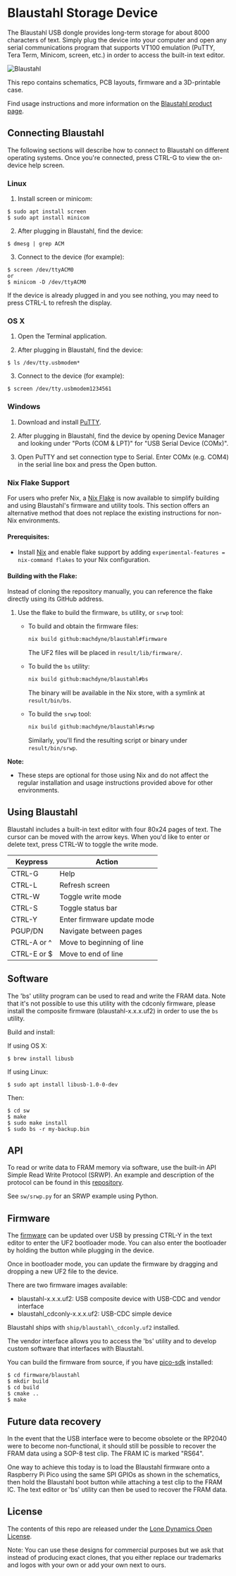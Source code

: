# Blaustahl Storage Device

The Blaustahl USB dongle provides long-term storage for about 8000 characters of text. Simply plug the device into your computer and open any serial communications program that supports VT100 emulation (PuTTY, Tera Term, Minicom, screen, etc.) in order to access the built-in text editor.

![Blaustahl](https://github.com/machdyne/blaustahl/blob/251dba51e97cc46e1b7918198aa66e48cc741dd9/blaustahl.png)

This repo contains schematics, PCB layouts, firmware and a 3D-printable case.

Find usage instructions and more information on the [Blaustahl product page](https://machdyne.com/product/blaustahl-storage-device/).


## Connecting Blaustahl

The following sections will describe how to connect to Blaustahl on different operating systems. Once you're connected, press CTRL-G to view the on-device help screen.

### Linux

1. Install screen or minicom:

```
$ sudo apt install screen
$ sudo apt install minicom
```

2. After plugging in Blaustahl, find the device:

```
$ dmesg | grep ACM
```

3. Connect to the device (for example):

```
$ screen /dev/ttyACM0
or
$ minicom -D /dev/ttyACM0
```

If the device is already plugged in and you see nothing, you may need to press CTRL-L to refresh the display.

### OS X

1. Open the Terminal application.

2. After plugging in Blaustahl, find the device:

```
$ ls /dev/tty.usbmodem*
```

3. Connect to the device (for example):

```
$ screen /dev/tty.usbmodem1234561
```

### Windows

1. Download and install [PuTTY](https://www.chiark.greenend.org.uk/~sgtatham/putty/latest.html).

2. After plugging in Blaustahl, find the device by opening Device Manager and looking under "Ports (COM & LPT)" for "USB Serial Device (COMx)".

3. Open PuTTY and set connection type to Serial. Enter COMx (e.g. COM4) in the serial line box and press the Open button.

### Nix Flake Support

For users who prefer Nix, a [Nix Flake](https://nixos.wiki/wiki/Flakes) is now available to simplify building and using Blaustahl's firmware and utility tools. This section offers an alternative method that does not replace the existing instructions for non-Nix environments.

#### Prerequisites:
- Install [Nix](https://nixos.org/download) and enable flake support by adding `experimental-features = nix-command flakes` to your Nix configuration.

#### Building with the Flake:

Instead of cloning the repository manually, you can reference the flake directly using its GitHub address.

1. Use the flake to build the firmware, `bs` utility, or `srwp` tool:

    - To build and obtain the firmware files:
      ```bash
      nix build github:machdyne/blaustahl#firmware
      ```
      The UF2 files will be placed in `result/lib/firmware/`.

    - To build the `bs` utility:
      ```bash
      nix build github:machdyne/blaustahl#bs
      ```
      The binary will be available in the Nix store, with a symlink at `result/bin/bs`.

    - To build the `srwp` tool:
      ```bash
      nix build github:machdyne/blaustahl#srwp
      ```
      Similarly, you'll find the resulting script or binary under `result/bin/srwp`.

**Note:**
- These steps are optional for those using Nix and do not affect the regular installation and usage instructions provided above for other environments.

## Using Blaustahl

Blaustahl includes a built-in text editor with four 80x24 pages of text. The cursor can be moved with the arrow keys. When you'd like to enter or delete text, press CTRL-W to toggle the write mode.

| Keypress | Action |
| -------- | ------ |
| CTRL-G | Help |
| CTRL-L | Refresh screen |
| CTRL-W | Toggle write mode |
| CTRL-S | Toggle status bar |
| CTRL-Y | Enter firmware update mode |
| PGUP/DN | Navigate between pages |
| CTRL-A or ^ | Move to beginning of line |
| CTRL-E or $ | Move to end of line |

## Software

The 'bs' utility program can be used to read and write the FRAM data. Note that it's not possible to use this utility with the cdconly firmware, please install the composite firmware (blaustahl-x.x.x.uf2) in order to use the `bs` utility.

Build and install:

If using OS X:
```
$ brew install libusb
```

If using Linux:
```
$ sudo apt install libusb-1.0-0-dev
```

Then:

```
$ cd sw
$ make
$ sudo make install
$ sudo bs -r my-backup.bin
```
## API

To read or write data to FRAM memory via software, use the built-in API Simple Read Write Protocol (SRWP). An example and description of the protocol can be found in this [repository](https://github.com/binqbit/serialport_srwp).

See `sw/srwp.py` for an SRWP example using Python.

## Firmware

The [firmware](firmware) can be updated over USB by pressing CTRL-Y in the text editor to enter the UF2 bootloader mode. You can also enter the bootloader by holding the button while plugging in the device.

Once in bootloader mode, you can update the firmware by dragging and dropping a new UF2 file to the device.

There are two firmware images available:

  * blaustahl-x.x.x.uf2: USB composite device with USB-CDC and vendor interface
  * blaustahl\_cdconly-x.x.x.uf2: USB-CDC simple device

Blaustahl ships with `ship/blaustahl\_cdconly.uf2` installed.

The vendor interface allows you to access the 'bs' utility and to develop custom
software that interfaces with Blaustahl.

You can build the firmware from source, if you have [pico-sdk](https://github.com/raspberrypi/pico-sdk) installed:

```
$ cd firmware/blaustahl
$ mkdir build
$ cd build
$ cmake ..
$ make
```

## Future data recovery

In the event that the USB interface were to become obsolete or the RP2040 were to become non-functional, it should still be possible to recover the FRAM data using a SOP-8 test clip. The FRAM IC is marked "RS64".

One way to achieve this today is to load the Blaustahl firmware onto a Raspberry Pi Pico using the same SPI GPIOs as shown in the schematics, then hold the Blaustahl boot button while attaching a test clip to the FRAM IC. The text editor or 'bs' utility can then be used to recover the FRAM data.

## License

The contents of this repo are released under the [Lone Dynamics Open License](LICENSE.md).

Note: You can use these designs for commercial purposes but we ask that instead of producing exact clones, that you either replace our trademarks and logos with your own or add your own next to ours.
